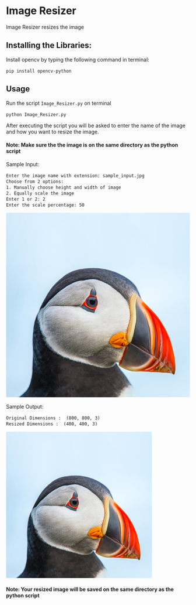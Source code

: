 # Image Resizer
Image Resizer resizes the image
## Installing the Libraries:
Install opencv by typing the following command in terminal:
```
pip install opencv-python
```
## Usage
Run the script ```Image_Resizer.py``` on terminal
```
python Image_Resizer.py
```
After executing the script you will be asked to enter the name of the image and how you want to resize the image.
#### Note: Make sure the the image is on the same directory as the python script

Sample Input:
```
Enter the image name with extension: sample_input.jpg
Choose from 2 options:
1. Manually choose height and width of image
2. Equally scale the image
Enter 1 or 2: 2
Enter the scale percentage: 50
```

![Alt text](https://github.com/vibhorkrishna/Python-Scripts/blob/main/Image%20Resizer/sample_input.jpg?raw=true)

Sample Output:

```
Original Dimensions :  (800, 800, 3)
Resized Dimensions :  (400, 400, 3)
```
![Alt text](https://github.com/vibhorkrishna/Python-Scripts/blob/main/Image%20Resizer/Output.PNG?raw=true)

#### Note: Your resized image will be saved on the same directory as the python script
